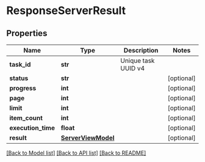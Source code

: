 # ResponseServerResult

## Properties
Name | Type | Description | Notes
------------ | ------------- | ------------- | -------------
**task_id** | **str** | Unique task UUID v4 | 
**status** | **str** |  | [optional] 
**progress** | **int** |  | [optional] 
**page** | **int** |  | [optional] 
**limit** | **int** |  | [optional] 
**item_count** | **int** |  | [optional] 
**execution_time** | **float** |  | [optional] 
**result** | [**ServerViewModel**](ServerViewModel.md) |  | [optional] 

[[Back to Model list]](../README.md#documentation-for-models) [[Back to API list]](../README.md#documentation-for-api-endpoints) [[Back to README]](../README.md)


